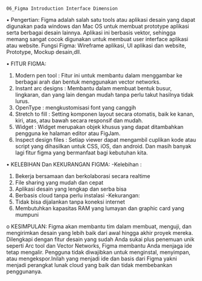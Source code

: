                                                                            06_Figma Introduction Interface Dimension

•	Pengertian:
Figma adalah salah satu tools atau aplikasi desain yang dapat digunakan pada windows dan Mac OS untuk membuat prototype aplikasi serta berbagai desain lainnya. Aplikasi ini berbasis vektor, sehingga memang sangat cocok digunakan untuk membuat user interface aplikasi atau website.
Fungsi Figma: Wireframe aplikasi, UI aplikasi dan website, Prototype, Mockup desain,dll.

•	FITUR FIGMA:
1.	Modern pen tool : Fitur ini untuk membantu dalam menggambar ke berbagai arah dan bentuk menggunakan vector networks.
2.	Instant arc designs : Membantu dalam membuat bentuk busur, lingkaran, dan yang lain dengan mudah tanpa perlu takut hasilnya tidak lurus.
3.	OpenType  : mengkustomisasi font yang canggih
4.	Stretch to fill : Setting komponen layout secara otomatis, baik ke kanan, kiri, atas, atau bawah secara responsif dan mudah.
5.	Widget : Widget merupakan objek khusus yang dapat ditambahkan pengguna ke halaman editor atau FigJam.
6.	Inspect design files : Setiap viewer dapat mengambil cuplikan kode atau script yang dihasilkan untuk CSS, iOS, dan android.
Dan masih banyak lagi fitur figma yang bermanfaat bagi kebutuhan kita.

•	KELEBIHAN Dan KEKURANGAN FIGMA:
-Kelebihan :
1.	Bekerja bersamaan dan berkolaborasi secara realtime
2.	File sharing yang mudah dan cepat
3.	Aplikasi desain yang lengkap dan serba bisa
4.	Berbasis cloud tanpa perlu instalasi
-Kekurangan:
1.	Tidak bisa dijalankan tanpa koneksi internet
2.	Membutuhkan kapasitas RAM yang lumayan dan graphic card yang mumpuni

o	KESIMPULAN: Figma akan membantu tim dalam membuat, menguji, dan mengirimkan desain yang lebih baik dari awal hingga akhir proyek mereka. Dilengkapi dengan fitur desain yang sudah Anda sukai plus penemuan unik seperti Arc tool dan Vector Networks, Figma membantu Anda menjaga ide tetap mengalir. Pengguna tidak diwajibkan untuk menginstal, menyimpan, atau mengekspor.Inilah yang menjadi ide dan basis dari Figma yakni menjadi perangkat lunak cloud yang baik dan tidak membebankan penggunanya.
 	


